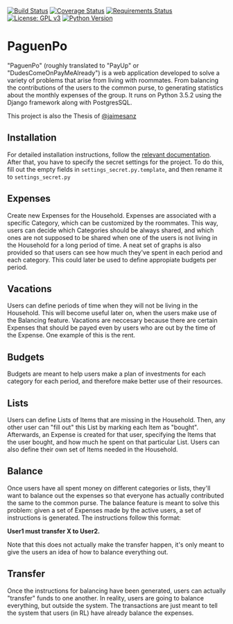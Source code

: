 [![Build Status](https://travis-ci.org/jaimesanz/paguen_po.svg?branch=master)](https://travis-ci.org/jaimesanz/paguen_po)
[![Coverage Status](https://coveralls.io/repos/github/jaimesanz/paguen_po/badge.svg?branch=master)](https://coveralls.io/github/jaimesanz/paguen_po?branch=master)
[![Requirements Status](https://requires.io/enterprise/jaimesanz/paguenpo/requirements.svg?branch=master)](https://requires.io/enterprise/jaimesanz/paguenpo/requirements/?branch=master)
[![License: GPL v3](https://img.shields.io/badge/License-GPL%20v3-blue.svg)](https://github.com/jaimesanz/paguen_po/blob/master/LICENSE.md)
[![Python Version](https://img.shields.io/badge/python-3.5.2-brightgreen.svg)](https://www.python.org/)


PaguenPo
=============

"PaguenPo" (roughly translated to "PayUp" or "DudesComeOnPayMeAlready") is a web application developed to solve a variety of problems that arise from living with roommates. From balancing the contributions of the users to the common purse, to generating statistics about the monthly expenses of the group. It runs on Python 3.5.2 using the Django framework along with PostgresSQL.

This project is also the Thesis of [@jaimesanz](https://github.com/jaimesanz)

Installation
-------------
For detailed installation instructions, follow the [relevant documentation](http://jaimesanz.github.io/paguen_po/installation.html). After that, you have to specify the secret settings for the project. To do this, fill out the empty fields in `settings_secret.py.template`, and then rename it to `settings_secret.py`

Expenses
-------------
Create new Expenses for the Household. Expenses are associated with a specific Category, which can be customized by the roommates. This way, users can decide which Categories should be always shared, and which ones are not supposed to be shared when one of the users is not living in the Household for a long period of time. A neat set of graphs is also provided so that users can see how much they've spent in each period and each category. This could later be used to define appropiate budgets per period. 

Vacations
-------------
Users can define periods of time when they will not be living in the Household. This will become useful later on, when the users make use of the Balancing feature. Vacations are neccesary because there are certain Expenses that should be payed even by users who are out by the time of the Expense. One example of this is the rent.

Budgets
-------------
Budgets are meant to help users make a plan of investments for each category for each period, and therefore make better use of their resources.

Lists
-------------
Users can define Lists of Items that are missing in the Household. Then, any other user can "fill out" this List by marking each Item as "bought". Afterwards, an Expense is created for that user, specifying the Items that the user bought, and how much he spent on that particular List. Users can also define their own set of Items needed in the Household.

Balance
-------------
Once users have all spent money on different categories or lists, they'll want to balance out the expenses so that everyone has actually contributed the same to the common purse. The balance feature is meant to solve this problem: given a set of Expenses made by the active users, a set of instructions is generated. The instructions follow this format:

<strong>User1 must transfer X to User2.</strong>

Note that this does not actually make the transfer happen, it's only meant to give the users an idea of how to balance everything out.

Transfer
-------------
Once the instructions for balancing have been generated, users can actually "transfer" funds to one another. In reality, users are going to balance everything, but outside the system. The transactions are just meant to tell the system that users (in RL) have already balance the expenses.
